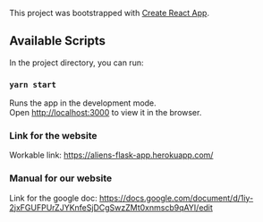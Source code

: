 This project was bootstrapped with [Create React App](https://github.com/facebook/create-react-app).

## Available Scripts

In the project directory, you can run:

### `yarn start`

Runs the app in the development mode.<br />
Open [http://localhost:3000](http://localhost:3000) to view it in the browser.

### Link for the website

Workable link: https://aliens-flask-app.herokuapp.com/

### Manual for our website

Link for the google doc: https://docs.google.com/document/d/1iy-2jxFGUFPUrZJYKnfeSjDCgSwzZMt0xnmscb9qAYI/edit
